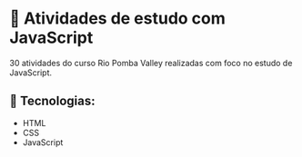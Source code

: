 # 📔 Atividades de estudo com JavaScript 

30 atividades do curso Rio Pomba Valley realizadas com foco no estudo de JavaScript.

## 🚀 Tecnologias:

- HTML
- CSS
- JavaScript
